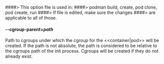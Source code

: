####> This option file is used in:
####> podman build, create, pod clone, pod create, run
####> If file is edited, make sure the changes
####> are applicable to all of those.

#### **--cgroup-parent**=_path_

Path to cgroups under which the cgroup for the <<container|pod>> will be created. If the
path is not absolute, the path is considered to be relative to the cgroups path
of the init process. Cgroups will be created if they do not already exist.
